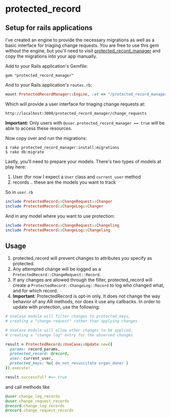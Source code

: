 # protected_record
## Setup for rails applications
I've created an engine to provide the necessary migrations as well as a basic interface for triaging change requests.  You are free to use this gem without the engine, but you'll need to visit [protected_record_manager](https://github.com/rthbound/protected_record_manager/tree/master/db/migrate) and copy the migrations into your app manually.

Add to your Rails application's Gemfile:

    gem "protected_record_manager"
    
And to your Rails application's `routes.rb`:
```ruby
mount ProtectedRecordManager::Engine, :at => "/protected_record_manager", as: "protected_record_manager"
```
Which will provide a user interface for triaging change requests at:
```
http://localhost:3000/protected_record_manager/change_requests
```
**Important:** Only users with `@user.protected_record_manager == true` will be able to access these resources.

Now copy over and run the migrations:
```
$ rake protected_record_manager:install:migrations
$ rake db:migrate
```
Lastly, you'll need to prepare your models. There's two types of models at play here:

1. User (for now I expect a `User` class and `current_user` method
2. records .. these are the models you want to track

So in `user.rb`
```ruby
include ProtectedRecord::ChangeRequest::Changer
include ProtectedRecord::ChangeLog::Changer
```

And in any model where you want to use protection:
```ruby
include ProtectedRecord::ChangeRequest::Changeling
include ProtectedRecord::ChangeLog::Changeling
```
## Usage
1. protected_record will prevent changes to attributes you specify as protected.
2. Any attempted change will be logged as a `ProtectedRecord::ChangeRequest::Record`. 
3. If any changes are allowed through the filter, protected_record will create a `ProtectedRecord::ChangeLog::Record` to log who changed what, and for which record.
4. **Important**: ProtectedRecord is opt-in only. It does not change the way behavior of any AR methods, nor does it use any callbacks. In order to update with protection, use the following: 

```ruby
# UseCase module will filter changes to protected_keys,
# creating a "change request" rather than applying changes

# UseCase module will allow other changes to be applied,
# creating a "change log" entry for the observed changes

result = ProtectedRecord::UseCase::Update.new({
  params: record_params,
  protected_record: @record,
  user: current_user,
  protected_keys: %w{ do_not_resuscitate organ_donor }
}).execute!

result.successful? #=> true
```
and call methods like
```ruby
@user.change_log_records
@user.change_request_records
@record.change_log_records
@record.change_request_records
```
